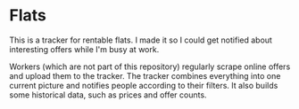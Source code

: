 # Flats

This is a tracker for rentable flats.
I made it so I could get notified about interesting offers while I'm busy at work.

Workers (which are not part of this repository) regularly scrape online offers and upload them to the tracker.
The tracker combines everything into one current picture and notifies people according to their filters.
It also builds some historical data, such as prices and offer counts.

